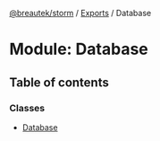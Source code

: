 [@breautek/storm](../README.md) / [Exports](../modules.md) / Database

# Module: Database

## Table of contents

### Classes

- [Database](../classes/database.database-1.md)

